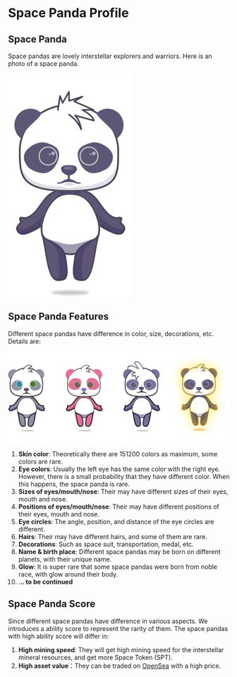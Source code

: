 # Space Panda Profile

## Space Panda

Space pandas are lovely interstellar explorers and warriors. Here is an photo of a space panda. 

![](../.gitbook/assets/panda_base.png)

## Space Panda Features

Different space pandas have difference in color, size, decorations, etc. Details are:

![](../.gitbook/assets/pandas.png)

1. **Skin color**:  Theoretically there are 151200 colors as maximum, some colors are rare.
2. **Eye colors**:  Usually the left eye has the same color with the right eye. However, there is a small probability that they have different color. When this happens, the space panda is rare.
3. **Sizes of eyes/mouth/nose**: Their may have different sizes of their eyes, mouth and nose.
4. **Positions of eyes/mouth/nose**: Their may have different positions of their eyes, mouth and nose.
5. **Eye circles**: The angle, position, and distance of the eye circles are different.
6. **Hairs**: Their may have different hairs, and some of them are rare.
7. **Decorations**: Such as space suit, transportation, medal, etc.
8. **Name & birth place**: Different space pandas may be born on different planets, with their unique name.
9. **Glow**: It is super rare that some space pandas were born from noble race,  with glow around their body.
10. .**.. to be continued**

## Space Panda Score

Since different space pandas have difference in various aspects. We introduces a ability score to represent the rarity of them. The space pandas with high ability score will differ in:

1. **High mining speed**: They will get high mining speed for the interstellar mineral resources, and get more Space Token \(SPT\). 
2. **High asset value**：They can be traded on [OpenSea](https://opensea.io/assets) with a high price.



